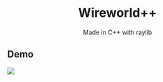 <h1 align="center">Wireworld++</h1>
<p align="center">Made in C++ with raylib</p>

## Demo
<img src="https://raw.githubusercontent.com/Datavorous/WireworldMod/main/demo.gif">
